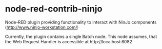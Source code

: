 # node-red-contrib-ninjo
Node-RED plugin providing functionality to interact with NinJo components (http://www.ninjo-workstation.com/)

Currently, the plugin contains a single Batch node. This node assumes, that the Web Request Handler is accessible at http://localhost:8082

